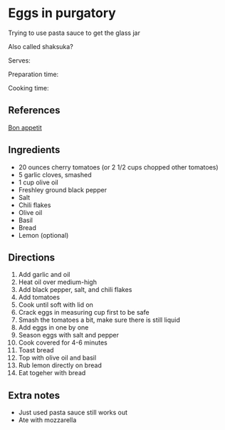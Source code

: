 # Eggs in purgatory

Trying to use pasta sauce to get the glass jar

Also called shaksuka?

Serves:

Preparation time:

Cooking time:

## References

[Bon appetit](https://www.youtube.com/watch?v=u-q2dCtRlz0)

## Ingredients

- 20 ounces cherry tomatoes (or 2 1/2 cups chopped other tomatoes)
- 5 garlic cloves, smashed
- 1 cup olive oil
- Freshley ground black pepper
- Salt
- Chili flakes
- Olive oil
- Basil
- Bread
- Lemon (optional)

## Directions

1. Add garlic and oil
2. Heat oil over medium-high
3. Add black pepper, salt, and chili flakes
4. Add tomatoes
5. Cook until soft with lid on
6. Crack eggs in measuring cup first to be safe
7. Smash the tomatoes a bit, make sure there is still liquid
8. Add eggs in one by one
9. Season eggs with salt and pepper
10. Cook covered for 4-6 minutes
11. Toast bread
12. Top with olive oil and basil
13. Rub lemon directly on bread
14. Eat togeher with bread

## Extra notes

- Just used pasta sauce still works out
- Ate with mozzarella
